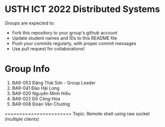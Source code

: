 USTH ICT 2022 Distributed Systems
=====================================

*Groups* are expected to:

* Fork this repository to your group's github account
* Update student names and IDs to this README file
* Push your commits regularly, with proper commit messages
* Use pull request for collaborations!

Group Info
=======================

1. BA9-053 Đặng Thái Sơn - Group Leader
2. BA9-041 Đào Hải Long
3. BA9-020 Nguyễn Minh Hiếu
4. BA9-022 Đỗ Công Hòa
5. BA9-008 Đoàn Văn Chương

=======================
Topic: Remote shell using raw socket (multiple clients)
